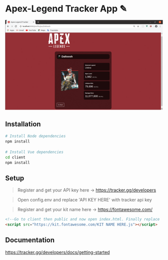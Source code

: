 # Apex-Legend Tracker App ✎
![alt text](https://raw.githubusercontent.com/KingCobra2018/Apex-Legend-Tracker/master/Demo.gif)

## Installation
```bash
# Install Node dependencies
npm install

# Install Vue dependencies
cd client
npm install
```
## Setup
> Register and get your API key here -> https://tracker.gg/developers

> Open config.env and replace 'API KEY HERE' with tracker api key

> Register and get your kit name here -> https://fontawesome.com/

```html
<!--Go to client then public and now open index.html. Finally replace 'KIT NAME HERE' with KIT NAME copied from fontawesome-->
<script src="https://kit.fontawesome.com/KIT NAME HERE.js"></script>
```

## Documentation
https://tracker.gg/developers/docs/getting-started

